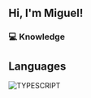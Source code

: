 ## Hi, I'm Miguel!

### :computer: Knowledge <br />

## Languages
![TYPESCRIPT](https://img.shields.io/badge/-TYPESCRIPT-05122A?style=for-the-badge&logo=typescript)
